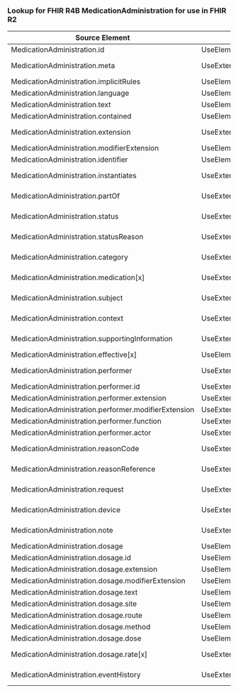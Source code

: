 ### Lookup for FHIR R4B MedicationAdministration for use in FHIR R2

| Source Element | Usage | Target |
| -------------- | ----- | ------ |
| MedicationAdministration.id | UseElementSameName | MedicationAdministration.id |
| MedicationAdministration.meta | UseExtension | http://hl7.org/fhir/4.3/StructureDefinition/extension-MedicationAdministration.meta |
| MedicationAdministration.implicitRules | UseElementSameName | MedicationAdministration.implicitRules |
| MedicationAdministration.language | UseElementSameName | MedicationAdministration.language |
| MedicationAdministration.text | UseElementSameName | MedicationAdministration.text |
| MedicationAdministration.contained | UseElementSameName | MedicationAdministration.contained |
| MedicationAdministration.extension | UseExtension | http://hl7.org/fhir/4.3/StructureDefinition/extension-MedicationAdministration.extension |
| MedicationAdministration.modifierExtension | UseElementSameName | MedicationAdministration.modifierExtension |
| MedicationAdministration.identifier | UseElementSameName | MedicationAdministration.identifier |
| MedicationAdministration.instantiates | UseExtension | http://hl7.org/fhir/4.3/StructureDefinition/extension-MedicationAdministration.instantiates |
| MedicationAdministration.partOf | UseExtension | http://hl7.org/fhir/4.3/StructureDefinition/extension-MedicationAdministration.partOf |
| MedicationAdministration.status | UseExtension | http://hl7.org/fhir/4.3/StructureDefinition/extension-MedicationAdministration.status |
| MedicationAdministration.statusReason | UseExtension | http://hl7.org/fhir/4.3/StructureDefinition/extension-MedicationAdministration.statusReason |
| MedicationAdministration.category | UseExtension | http://hl7.org/fhir/4.3/StructureDefinition/extension-MedicationAdministration.category |
| MedicationAdministration.medication[x] | UseExtension | http://hl7.org/fhir/4.3/StructureDefinition/extension-MedicationAdministration.medication |
| MedicationAdministration.subject | UseExtension | http://hl7.org/fhir/4.3/StructureDefinition/extension-MedicationAdministration.subject |
| MedicationAdministration.context | UseExtension | http://hl7.org/fhir/4.3/StructureDefinition/extension-MedicationAdministration.context |
| MedicationAdministration.supportingInformation | UseExtension | http://hl7.org/fhir/4.3/StructureDefinition/extension-MedicationAdministration.supportingInformation |
| MedicationAdministration.effective[x] | UseElementRenamed | MedicationAdministration.effectiveTime[x] |
| MedicationAdministration.performer | UseExtension | http://hl7.org/fhir/4.3/StructureDefinition/extension-MedicationAdministration.performer |
| MedicationAdministration.performer.id | UseExtensionFromAncestor | - |
| MedicationAdministration.performer.extension | UseExtensionFromAncestor | - |
| MedicationAdministration.performer.modifierExtension | UseExtensionFromAncestor | - |
| MedicationAdministration.performer.function | UseExtensionFromAncestor | - |
| MedicationAdministration.performer.actor | UseExtensionFromAncestor | - |
| MedicationAdministration.reasonCode | UseExtension | http://hl7.org/fhir/4.3/StructureDefinition/extension-MedicationAdministration.reasonCode |
| MedicationAdministration.reasonReference | UseExtension | http://hl7.org/fhir/4.3/StructureDefinition/extension-MedicationAdministration.reasonReference |
| MedicationAdministration.request | UseExtension | http://hl7.org/fhir/4.3/StructureDefinition/extension-MedicationAdministration.request |
| MedicationAdministration.device | UseExtension | http://hl7.org/fhir/4.3/StructureDefinition/extension-MedicationAdministration.device |
| MedicationAdministration.note | UseExtension | http://hl7.org/fhir/4.3/StructureDefinition/extension-MedicationAdministration.note |
| MedicationAdministration.dosage | UseElementSameName | MedicationAdministration.dosage |
| MedicationAdministration.dosage.id | UseElementSameName | MedicationAdministration.dosage.id |
| MedicationAdministration.dosage.extension | UseElementSameName | MedicationAdministration.dosage.extension |
| MedicationAdministration.dosage.modifierExtension | UseElementSameName | MedicationAdministration.dosage.modifierExtension |
| MedicationAdministration.dosage.text | UseElementSameName | MedicationAdministration.dosage.text |
| MedicationAdministration.dosage.site | UseElementRenamed | MedicationAdministration.dosage.site[x] |
| MedicationAdministration.dosage.route | UseElementSameName | MedicationAdministration.dosage.route |
| MedicationAdministration.dosage.method | UseElementSameName | MedicationAdministration.dosage.method |
| MedicationAdministration.dosage.dose | UseElementRenamed | MedicationAdministration.dosage.quantity |
| MedicationAdministration.dosage.rate[x] | UseExtension | http://hl7.org/fhir/4.3/StructureDefinition/extension-MedicationAdministration.dosage.rate |
| MedicationAdministration.eventHistory | UseExtension | http://hl7.org/fhir/4.3/StructureDefinition/extension-MedicationAdministration.eventHistory |
